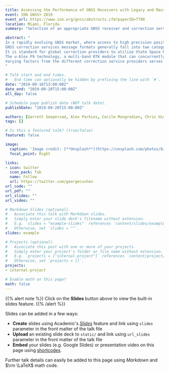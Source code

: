```yaml
---
title: Assessing the Performance of GNSS Receivers with Legacy and Mass Market State Space Correction Services
event: ION GNSS+ 2019
event_url: https://www.ion.org/gnss/abstracts.cfm?paperID=7790
location: Miami, Florida
summary: "Selection of an appropriate GNSS receiver and correction service can become challenging when considering a variety of factors such as network compatibility, correction quality, correction availability, multi-constellation support, latency, bandwidth, power, initialization time, integrity, performance as well as the different business models and distribution channels."

abstract: "
In a rapidly evolving GNSS market, where access to high precision positioning and timing is becoming accessible for mass market applications, the underlying challenge for GNSS users is in the determination of an appropriate correction service for their specific application. Selection of an appropriate GNSS receiver and correction service can become challenging when considering a variety of factors such as network compatibility, correction quality, correction availability, multi-constellation support, latency, bandwidth, power, initialization time, integrity, performance as well as the different business models and distribution channels. GNSS users would prefer a receiver with the capability to facilitate seamless and reliable network integration while satisfying their application’s requirements. 
GNSS correction services message formats generally fall into two categories, based either on the Observation State Representation (OSR) or a State Space Representation (SSR) of the errors. These two representations are used to mitigate key GNSS errors (e.g. satellite orbits, clocks and biases as well as ionospheric and tropospheric delays) in order to enable high precision GNSS performance. Observation Space Representation correction services are supplied by the legacy GNSS correction services providers. The term observation is used because the format is used, for example, to transport pseudorange and carrier phase measurements as recorded by a physical receiver. OSR corrections are also utilised for Network Real Time Kinematic (NRTK) services, where the range measurements are localised for the rover receiver using measurements from receivers in a local network. The downsides for mass-market applications is that dedicated correction generation and high-bandwidth two way communications are necessary for every receiver operating in the network. 
It is standard for global correction providers to utilize State Space Representation for data transmission format which is now being utilized by some Network RTK providers as well. SSR decomposes the errors into meaningful states by utilizing a network of reference stations to decorrelate the different GNSS error components. Generally, SSR corrections are preferred in contrast to OSR primarily because it is more bandwidth efficient and requires only one-way communication. One-way communication is a pre-requisite for satellite distribution as well as scalability with a focus towards mass market adoption to serve large fleets continentally and globally. By decomposing the range terms into state dependent terms, the correction data can be compressed. For example, the state terms can be transmitted at variable rates such as satellite orbits which are transmitted every 30 seconds and satellite clocks transmitted every 10 seconds. Correction services examined will include a localized base station with varying baseline lengths as well as a commercial Network RTK (NRTK) and global correction providers.
The u-blox F9 technology, a multi-band RTK module that can concurrently support all major GNSS constellations has the functionality to support all three types of correction services described (OSR for local base station and network RTK, and global SSR services). Local base stations are typically utilized in applications that require quick deployment who’s primarily interested in relative accuracy. The u-blox F9 module has the ability to also serve as a base station or integrate with other GNSS receiver manufactures whose receiver serves as the base station. Network RTK is based on a permanent reference network and traditional service providers have been unable to service cost sensitive mass market applications due to their intricate pricing schemes and varying levels of accuracy. SSR services such as Safe And Precise CORrection DAta (SAPCORDA), Quasi-Zenith Satellite System (QZSS) Centimeter Level Augmentation Service (CLAS), Trimble Real-Time eXtended (RTX) and Hexagon (HxGN) SmartNet are also based on a permanent reference station network and broadcast corrections using internet and/or satellite links. The u-blox F9 module supports Radio Technical Commission for Maritime Services (RTCM) corrections in the legacy Real Time Kinematic (RTK) and multiple signal messages (MSM) format as well as Safe And Precise Augmentation (SAPA) format for SSR services.
Varying factors from the different correction service providers serves as the motivation of this presentation to illustrate the intricacies around ensuring seamless and reliable network integration within the u-blox F9 module. The objectives of the presentation will be to assess the small, light and power efficient u-blox F9 module in the presence of varying correction services as well as provide recommendation of different correction services for a variety of mass market user applications. As has been commonly presented in literature, reduced station density and increasing baseline length will make it more challenging to successfully resolve ambiguities as a result of unmodelled atmospheric effects. To ensure reliable and robust ambiguity resolution, an adaptive ionospheric modelling strategy is utilized to mitigate against residual ionospheric effects due to long baselines and less dense reference networks. Results consist of solution analysis of convergence time (time to first ambiguity fix and time to a pre-defined performance level), position precision (repeatability) and position accuracy (solution error with respect to a reference system). Pre-defined thresholds are based on specifications utilized in mass market applications such as UAVs, automotive, container handling, robotic lawn mowers and agricultural machinery. Preliminary results show comparable results at the cm-level between the u-blox F9 module and the high end geodetic receivers in kinematic tests when utilizing the different correction services described.
"

# Talk start and end times.
#   End time can optionally be hidden by prefixing the line with `#`.
date: "2019-09-16T13:00:00Z"
date_end: "2019-09-20T15:00:00Z"
all_day: false

# Schedule page publish date (NOT talk date).
publishDate: "2019-09-20T15:00:00Z"

authors: [Garrett Seepersad, Alex Parkins, Cecile Mongredien, Chris Hide, Marten Strom, Peter Fairhurst, Daniel Ammann]
tags: []

# Is this a featured talk? (true/false)
featured: false

image:
  caption: 'Image credit: [**Unsplash**](https://unsplash.com/photos/bzdhc5b3Bxs)'
  focal_point: Right

links:
- icon: twitter
  icon_pack: fab
  name: Follow
  url: https://twitter.com/georgecushen
url_code: ""
url_pdf: ""
url_slides: ""
url_video: ""

# Markdown Slides (optional).
#   Associate this talk with Markdown slides.
#   Simply enter your slide deck's filename without extension.
#   E.g. `slides = "example-slides"` references `content/slides/example-slides.md`.
#   Otherwise, set `slides = ""`.
slides: example

# Projects (optional).
#   Associate this post with one or more of your projects.
#   Simply enter your project's folder or file name without extension.
#   E.g. `projects = ["internal-project"]` references `content/project/deep-learning/index.md`.
#   Otherwise, set `projects = []`.
projects:
- internal-project

# Enable math on this page?
math: false
---
```


{{% alert note %}}
Click on the **Slides** button above to view the built-in slides feature.
{{% /alert %}}

Slides can be added in a few ways:

- **Create** slides using Academic's [*Slides*](https://sourcethemes.com/academic/docs/managing-content/#create-slides) feature and link using `slides` parameter in the front matter of the talk file
- **Upload** an existing slide deck to `static/` and link using `url_slides` parameter in the front matter of the talk file
- **Embed** your slides (e.g. Google Slides) or presentation video on this page using [shortcodes](https://sourcethemes.com/academic/docs/writing-markdown-latex/).

Further talk details can easily be added to this page using *Markdown* and $\rm \LaTeX$ math code.
